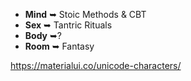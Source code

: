 - **Mind** ➥ Stoic Methods & CBT
- **Sex** ➥ Tantric Rituals
- **Body** ➥?
- **Room** ➥ Fantasy



https://materialui.co/unicode-characters/